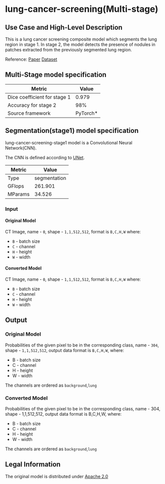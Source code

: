 # lung-cancer-screening(Multi-stage)

## Use Case and High-Level Description

This is a lung cancer screening composite model which segments the lung region in stage 1. In stage 2, the model detects the presence of nodules in patches extracted from the previously segmented lung region.

Reference: [Paper](https://arxiv.org/abs/2006.09308)
           [Dataset](https://luna16.grand-challenge.org/Data/)

## Multi-Stage model specification

| Metric                       | Value     |
|------------------------------|-----------|
| Dice coefficient for stage 1 | 0.979     |
| Accuracy for stage 2         | 98%       |
| Source framework             | PyTorch\* |


## Segmentation(stage1) model specification

lung-cancer-screening-stage1 model is a Convolutional Neural Network(CNN). 

The CNN is defined according to [UNet](https://arxiv.org/abs/1505.04597).

| Metric    | Value        |
|-----------|--------------|
| Type      | segmentation |
| GFlops    | 261.901      |
| MParams   | 34.526       |

### Input

#### Original Model

CT Image, name - `0`, shape - `1,1,512,512`, format is `B,C,H,W` where:

- `B` - batch size
- `C` - channel
- `H` - height
- `W` - width

#### Converted Model

CT Image, name - `0`, shape - `1,1,512,512`, format is `B,C,H,W` where:

- `B` - batch size
- `C` - channel
- `H` - height
- `W` - width

## Output

### Original Model

Probabilities of the given pixel to be in the corresponding class, name - `304`, shape - `1,1,512,512`, output data format is `B,C,H,W`, where:

* B - batch size
* C - channel
* H - height
* W - width

The channels are ordered as `background`,`lung`

### Converted Model

Probabilities of the given pixel to be in the corresponding class, name - 304, shape - 1,1,512,512, output data format is B,C,H,W, where:

* B - batch size
* C - channel
* H - height
* W - width

The channels are ordered as `background`,`lung`

<!-- ## Detection(stage2) model specification

| Metric  |     Value      |
|---------|----------------|
| GFlops  | 0.002796       |
| MParams | 0.050          |
| Type    | classification |

### Performance

### Input

#### Original model


#### Converted model


### Output

#### Original model

#### Converted model -->

## Legal Information

The original model is distributed under [Apache 2.0](https://drive.google.com/file/d/1LVVi_TUnIgR2Zl8OK_Jy2BNRJm9aD4iQ/view?usp=sharing)
